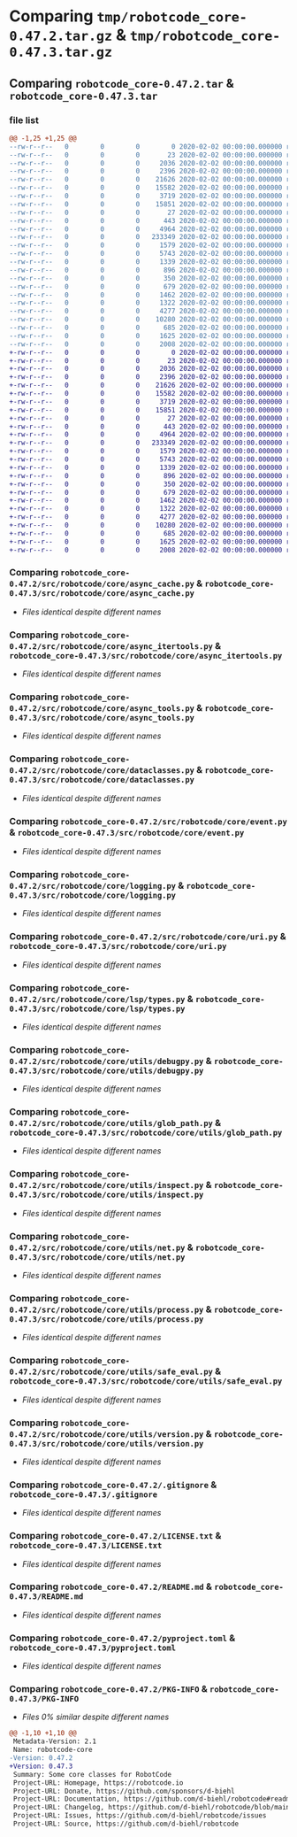 # Comparing `tmp/robotcode_core-0.47.2.tar.gz` & `tmp/robotcode_core-0.47.3.tar.gz`

## Comparing `robotcode_core-0.47.2.tar` & `robotcode_core-0.47.3.tar`

### file list

```diff
@@ -1,25 +1,25 @@
--rw-r--r--   0        0        0        0 2020-02-02 00:00:00.000000 robotcode_core-0.47.2/src/robotcode/core/__init__.py
--rw-r--r--   0        0        0       23 2020-02-02 00:00:00.000000 robotcode_core-0.47.2/src/robotcode/core/__version__.py
--rw-r--r--   0        0        0     2036 2020-02-02 00:00:00.000000 robotcode_core-0.47.2/src/robotcode/core/async_cache.py
--rw-r--r--   0        0        0     2396 2020-02-02 00:00:00.000000 robotcode_core-0.47.2/src/robotcode/core/async_itertools.py
--rw-r--r--   0        0        0    21626 2020-02-02 00:00:00.000000 robotcode_core-0.47.2/src/robotcode/core/async_tools.py
--rw-r--r--   0        0        0    15582 2020-02-02 00:00:00.000000 robotcode_core-0.47.2/src/robotcode/core/dataclasses.py
--rw-r--r--   0        0        0     3719 2020-02-02 00:00:00.000000 robotcode_core-0.47.2/src/robotcode/core/event.py
--rw-r--r--   0        0        0    15851 2020-02-02 00:00:00.000000 robotcode_core-0.47.2/src/robotcode/core/logging.py
--rw-r--r--   0        0        0       27 2020-02-02 00:00:00.000000 robotcode_core-0.47.2/src/robotcode/core/py.typed
--rw-r--r--   0        0        0      443 2020-02-02 00:00:00.000000 robotcode_core-0.47.2/src/robotcode/core/types.py
--rw-r--r--   0        0        0     4964 2020-02-02 00:00:00.000000 robotcode_core-0.47.2/src/robotcode/core/uri.py
--rw-r--r--   0        0        0   233349 2020-02-02 00:00:00.000000 robotcode_core-0.47.2/src/robotcode/core/lsp/types.py
--rw-r--r--   0        0        0     1579 2020-02-02 00:00:00.000000 robotcode_core-0.47.2/src/robotcode/core/utils/debugpy.py
--rw-r--r--   0        0        0     5743 2020-02-02 00:00:00.000000 robotcode_core-0.47.2/src/robotcode/core/utils/glob_path.py
--rw-r--r--   0        0        0     1339 2020-02-02 00:00:00.000000 robotcode_core-0.47.2/src/robotcode/core/utils/inspect.py
--rw-r--r--   0        0        0      896 2020-02-02 00:00:00.000000 robotcode_core-0.47.2/src/robotcode/core/utils/net.py
--rw-r--r--   0        0        0      350 2020-02-02 00:00:00.000000 robotcode_core-0.47.2/src/robotcode/core/utils/path.py
--rw-r--r--   0        0        0      679 2020-02-02 00:00:00.000000 robotcode_core-0.47.2/src/robotcode/core/utils/process.py
--rw-r--r--   0        0        0     1462 2020-02-02 00:00:00.000000 robotcode_core-0.47.2/src/robotcode/core/utils/safe_eval.py
--rw-r--r--   0        0        0     1322 2020-02-02 00:00:00.000000 robotcode_core-0.47.2/src/robotcode/core/utils/version.py
--rw-r--r--   0        0        0     4277 2020-02-02 00:00:00.000000 robotcode_core-0.47.2/.gitignore
--rw-r--r--   0        0        0    10280 2020-02-02 00:00:00.000000 robotcode_core-0.47.2/LICENSE.txt
--rw-r--r--   0        0        0      685 2020-02-02 00:00:00.000000 robotcode_core-0.47.2/README.md
--rw-r--r--   0        0        0     1625 2020-02-02 00:00:00.000000 robotcode_core-0.47.2/pyproject.toml
--rw-r--r--   0        0        0     2008 2020-02-02 00:00:00.000000 robotcode_core-0.47.2/PKG-INFO
+-rw-r--r--   0        0        0        0 2020-02-02 00:00:00.000000 robotcode_core-0.47.3/src/robotcode/core/__init__.py
+-rw-r--r--   0        0        0       23 2020-02-02 00:00:00.000000 robotcode_core-0.47.3/src/robotcode/core/__version__.py
+-rw-r--r--   0        0        0     2036 2020-02-02 00:00:00.000000 robotcode_core-0.47.3/src/robotcode/core/async_cache.py
+-rw-r--r--   0        0        0     2396 2020-02-02 00:00:00.000000 robotcode_core-0.47.3/src/robotcode/core/async_itertools.py
+-rw-r--r--   0        0        0    21626 2020-02-02 00:00:00.000000 robotcode_core-0.47.3/src/robotcode/core/async_tools.py
+-rw-r--r--   0        0        0    15582 2020-02-02 00:00:00.000000 robotcode_core-0.47.3/src/robotcode/core/dataclasses.py
+-rw-r--r--   0        0        0     3719 2020-02-02 00:00:00.000000 robotcode_core-0.47.3/src/robotcode/core/event.py
+-rw-r--r--   0        0        0    15851 2020-02-02 00:00:00.000000 robotcode_core-0.47.3/src/robotcode/core/logging.py
+-rw-r--r--   0        0        0       27 2020-02-02 00:00:00.000000 robotcode_core-0.47.3/src/robotcode/core/py.typed
+-rw-r--r--   0        0        0      443 2020-02-02 00:00:00.000000 robotcode_core-0.47.3/src/robotcode/core/types.py
+-rw-r--r--   0        0        0     4964 2020-02-02 00:00:00.000000 robotcode_core-0.47.3/src/robotcode/core/uri.py
+-rw-r--r--   0        0        0   233349 2020-02-02 00:00:00.000000 robotcode_core-0.47.3/src/robotcode/core/lsp/types.py
+-rw-r--r--   0        0        0     1579 2020-02-02 00:00:00.000000 robotcode_core-0.47.3/src/robotcode/core/utils/debugpy.py
+-rw-r--r--   0        0        0     5743 2020-02-02 00:00:00.000000 robotcode_core-0.47.3/src/robotcode/core/utils/glob_path.py
+-rw-r--r--   0        0        0     1339 2020-02-02 00:00:00.000000 robotcode_core-0.47.3/src/robotcode/core/utils/inspect.py
+-rw-r--r--   0        0        0      896 2020-02-02 00:00:00.000000 robotcode_core-0.47.3/src/robotcode/core/utils/net.py
+-rw-r--r--   0        0        0      350 2020-02-02 00:00:00.000000 robotcode_core-0.47.3/src/robotcode/core/utils/path.py
+-rw-r--r--   0        0        0      679 2020-02-02 00:00:00.000000 robotcode_core-0.47.3/src/robotcode/core/utils/process.py
+-rw-r--r--   0        0        0     1462 2020-02-02 00:00:00.000000 robotcode_core-0.47.3/src/robotcode/core/utils/safe_eval.py
+-rw-r--r--   0        0        0     1322 2020-02-02 00:00:00.000000 robotcode_core-0.47.3/src/robotcode/core/utils/version.py
+-rw-r--r--   0        0        0     4277 2020-02-02 00:00:00.000000 robotcode_core-0.47.3/.gitignore
+-rw-r--r--   0        0        0    10280 2020-02-02 00:00:00.000000 robotcode_core-0.47.3/LICENSE.txt
+-rw-r--r--   0        0        0      685 2020-02-02 00:00:00.000000 robotcode_core-0.47.3/README.md
+-rw-r--r--   0        0        0     1625 2020-02-02 00:00:00.000000 robotcode_core-0.47.3/pyproject.toml
+-rw-r--r--   0        0        0     2008 2020-02-02 00:00:00.000000 robotcode_core-0.47.3/PKG-INFO
```

### Comparing `robotcode_core-0.47.2/src/robotcode/core/async_cache.py` & `robotcode_core-0.47.3/src/robotcode/core/async_cache.py`

 * *Files identical despite different names*

### Comparing `robotcode_core-0.47.2/src/robotcode/core/async_itertools.py` & `robotcode_core-0.47.3/src/robotcode/core/async_itertools.py`

 * *Files identical despite different names*

### Comparing `robotcode_core-0.47.2/src/robotcode/core/async_tools.py` & `robotcode_core-0.47.3/src/robotcode/core/async_tools.py`

 * *Files identical despite different names*

### Comparing `robotcode_core-0.47.2/src/robotcode/core/dataclasses.py` & `robotcode_core-0.47.3/src/robotcode/core/dataclasses.py`

 * *Files identical despite different names*

### Comparing `robotcode_core-0.47.2/src/robotcode/core/event.py` & `robotcode_core-0.47.3/src/robotcode/core/event.py`

 * *Files identical despite different names*

### Comparing `robotcode_core-0.47.2/src/robotcode/core/logging.py` & `robotcode_core-0.47.3/src/robotcode/core/logging.py`

 * *Files identical despite different names*

### Comparing `robotcode_core-0.47.2/src/robotcode/core/uri.py` & `robotcode_core-0.47.3/src/robotcode/core/uri.py`

 * *Files identical despite different names*

### Comparing `robotcode_core-0.47.2/src/robotcode/core/lsp/types.py` & `robotcode_core-0.47.3/src/robotcode/core/lsp/types.py`

 * *Files identical despite different names*

### Comparing `robotcode_core-0.47.2/src/robotcode/core/utils/debugpy.py` & `robotcode_core-0.47.3/src/robotcode/core/utils/debugpy.py`

 * *Files identical despite different names*

### Comparing `robotcode_core-0.47.2/src/robotcode/core/utils/glob_path.py` & `robotcode_core-0.47.3/src/robotcode/core/utils/glob_path.py`

 * *Files identical despite different names*

### Comparing `robotcode_core-0.47.2/src/robotcode/core/utils/inspect.py` & `robotcode_core-0.47.3/src/robotcode/core/utils/inspect.py`

 * *Files identical despite different names*

### Comparing `robotcode_core-0.47.2/src/robotcode/core/utils/net.py` & `robotcode_core-0.47.3/src/robotcode/core/utils/net.py`

 * *Files identical despite different names*

### Comparing `robotcode_core-0.47.2/src/robotcode/core/utils/process.py` & `robotcode_core-0.47.3/src/robotcode/core/utils/process.py`

 * *Files identical despite different names*

### Comparing `robotcode_core-0.47.2/src/robotcode/core/utils/safe_eval.py` & `robotcode_core-0.47.3/src/robotcode/core/utils/safe_eval.py`

 * *Files identical despite different names*

### Comparing `robotcode_core-0.47.2/src/robotcode/core/utils/version.py` & `robotcode_core-0.47.3/src/robotcode/core/utils/version.py`

 * *Files identical despite different names*

### Comparing `robotcode_core-0.47.2/.gitignore` & `robotcode_core-0.47.3/.gitignore`

 * *Files identical despite different names*

### Comparing `robotcode_core-0.47.2/LICENSE.txt` & `robotcode_core-0.47.3/LICENSE.txt`

 * *Files identical despite different names*

### Comparing `robotcode_core-0.47.2/README.md` & `robotcode_core-0.47.3/README.md`

 * *Files identical despite different names*

### Comparing `robotcode_core-0.47.2/pyproject.toml` & `robotcode_core-0.47.3/pyproject.toml`

 * *Files identical despite different names*

### Comparing `robotcode_core-0.47.2/PKG-INFO` & `robotcode_core-0.47.3/PKG-INFO`

 * *Files 0% similar despite different names*

```diff
@@ -1,10 +1,10 @@
 Metadata-Version: 2.1
 Name: robotcode-core
-Version: 0.47.2
+Version: 0.47.3
 Summary: Some core classes for RobotCode
 Project-URL: Homepage, https://robotcode.io
 Project-URL: Donate, https://github.com/sponsors/d-biehl
 Project-URL: Documentation, https://github.com/d-biehl/robotcode#readme
 Project-URL: Changelog, https://github.com/d-biehl/robotcode/blob/main/CHANGELOG.md
 Project-URL: Issues, https://github.com/d-biehl/robotcode/issues
 Project-URL: Source, https://github.com/d-biehl/robotcode
```

